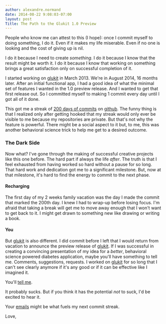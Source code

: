 ```yaml
---
author: alexandre.normand
date: 2014-08-22 9:08:03-07:00
layout: post
Title: The Path to the Glukit 1.0 Preview
---
```


People who know me can attest to this (I hope): once I commit myself to doing something, I do it. Even if it makes my life miserable. Even if no one is looking and the cost of giving up is nil. 

I do it because I need to create *something*. I do it because I know that the result might be worth it. I do it because I know that working on something brings a great satisfaction only on successful completion of it. 

I started working on [glukit](http://www.mygluk.it) in March 2013. We're in August 2014, 16 months later. After an initial functional app, I had a good idea of what the minimal set of features I wanted in the 1.0 preview release. And I wanted to get that first release out. So I committed myself to making 1 commit every day until I got all of it done. 

This got me a streak of [200 days of commits](https://farm6.staticflickr.com/5561/15004911492_19aca9abd5_c.jpg) on [github](http://github.com). The funny thing is that I realized only after getting hooked that my streak would only ever be visible to me because my repositories are private. But that's not why the feature is powerful. There might be a social aspect to it but, to me, this was another behavioral science trick to help me get to a desired outcome. 

### The Dark Side

Now what? I've gone through the making of successful creative projects like this one before. The hard part if always the life *after*. The truth is that I feel exhausted from having worked so hard without a pause for so long. That hard work and dedication got me to a significant milestone. But, now at that milestone, it's hard to find the energy to commit to the next phase. 

#### Recharging
The first day of my 2 weeks family vacation was the day I made the commit that marked the 200th day. I knew I had to wrap-up before losing focus. I'm afraid that taking a break will get me to move away enough that I won't want to get back to it. I might get drawn to something new like drawing or writing a book. 

#### You
But [glukit](http://www.mygluk.it/) is also different. I did commit before I left that I would return from vacation to announce the preview release of [glukit](http://www.mygluk.it/). If I was successful in creating a convincing presentation of my idea for a *better*, behavioral science powered diabetes application, maybe you'll have something to tell me. Comments, suggestions, requests. I worked on [glukit](http://www.mygluk.it/) for so long that I can't see clearly anymore if it's any good or if it can be effective like I imagined it. 

You'll [tell me](mailto:alexandre.normand@mygluk.it). 

It probably sucks. But if you think it has the potential *not* to suck, I'd be excited to hear it. 

Your [emails](mailto:alexandre.normand@mygluk.it) might be what fuels my next commit streak. 

Love,
